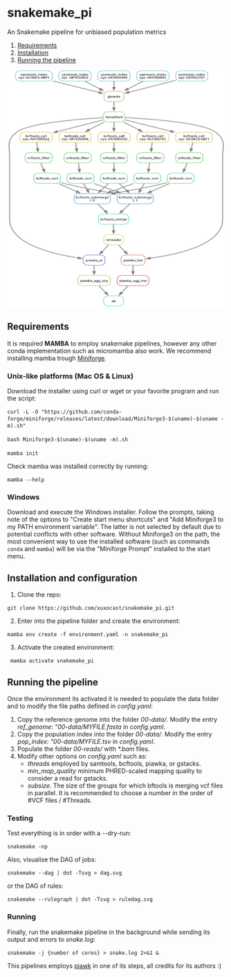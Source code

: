 # snakemake_pi
An Snakemake pipeline for unbiased population metrics

1. [Requirements](#requirements)
2. [Installation](#installation)
3. [Running the pipeline](#running)


<img src="dag.svg " width="1000" height="550" />


## Requirements  <a name="requirements"></a>

It is required **MAMBA** to employ snakemake pipelines, however any other conda implementation such as micromamba also work. We recommend installing mamba trough [Miniforge](https://github.com/conda-forge/miniforge).

### Unix-like platforms (Mac OS & Linux)

Download the installer using curl or wget or your favorite program and run the script:

```
curl -L -O "https://github.com/conda-forge/miniforge/releases/latest/download/Miniforge3-$(uname)-$(uname -m).sh"    

bash Miniforge3-$(uname)-$(uname -m).sh

mamba init
```

Check mamba was installed correctly by running:
```
mamba --help   
```


### Windows

Download and execute the Windows installer. Follow the prompts, taking note of the options to
"Create start menu shortcuts" and "Add Miniforge3 to my PATH environment variable". The latter is
not selected by default due to potential conflicts with other software. Without Miniforge3 on the
path, the most convenient way to use the installed software (such as commands `conda` and `mamba`)
will be via the "Miniforge Prompt" installed to the start menu.




## Installation and configuration  <a name="installation"></a>

1. Clone the repo:
```
git clone https://github.com/xuxocast/snakemake_pi.git
```

2. Enter into the pipeline folder and create the environment:

```
mamba env create -f environment.yaml -n snakemake_pi
```

3. Activate the created environment:
```
 mamba activate snakemake_pi
```




## Running the pipeline  <a name="running"></a>


Once the environment its activated it is needed to populate the data folder and to modify the file paths defined in *config.yaml*:

1.  Copy the reference genome into the folder *00-data/*. Modify the entry *ref_genome: "00-data/MYFILE.fasta* in *config.yaml*.
2.  Copy the population index into the folder *00-data/*. Modify the entry *pop_index: "00-data/MYFILE.tsv* in *config.yaml*.
3.  Populate the folder *00-reads/* with *\*.bam* files. 
4. Modify other options on *config.yaml* such as:
	- *threads* employed by samtools, bcftools, piawka, or gstacks.
	-  *min_map_quality* minimum PHRED-scaled mapping quality to consider a read for gstacks.
	- *subsize.* The size of the groups for which bftools is merging vcf files in parallel. It is recommended to choose a number in the order of #VCF files / #Threads.


### Testing

Test everything is in order with a --dry-run:

```
snakemake -np
```

Also, visualise the DAG of jobs:

```
snakemake --dag | dot -Tsvg > dag.svg
```

or the DAG of rules:

```
snakemake --rulegraph | dot -Tsvg > ruledag.svg
```


### Running

Finally, run the snakemake pipeline in the background while sending its output and errors to *snake.log*:

```
snakemake -j {number of cores} > snake.log 2>&1 &
```


This pipelines employs [piawk](https://github.com/novikovalab/piawka) in one of its steps, all credits for its authors :) 